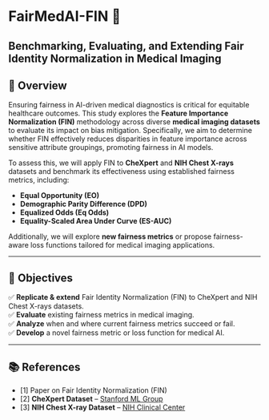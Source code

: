 # FairMedAI-FIN 🏥 
## Benchmarking, Evaluating, and Extending Fair Identity Normalization in Medical Imaging

## 📌 Overview  
Ensuring fairness in AI-driven medical diagnostics is critical for equitable healthcare outcomes. This study explores the **Feature Importance Normalization (FIN)** methodology across diverse **medical imaging datasets** to evaluate its impact on bias mitigation. Specifically, we aim to determine whether FIN effectively reduces disparities in feature importance across sensitive attribute groupings, promoting fairness in AI models.

To assess this, we will apply FIN to **CheXpert** and **NIH Chest X-rays** datasets and benchmark its effectiveness using established fairness metrics, including:  

- **Equal Opportunity (EO)**  
- **Demographic Parity Difference (DPD)**  
- **Equalized Odds (Eq Odds)**  
- **Equality-Scaled Area Under Curve (ES-AUC)**  

Additionally, we will explore **new fairness metrics** or propose fairness-aware loss functions tailored for medical imaging applications.

---

## 🎯 Objectives  
✅ **Replicate & extend** Fair Identity Normalization (FIN) to CheXpert and NIH Chest X-rays datasets.  
✅ **Evaluate** existing fairness metrics in medical imaging.  
✅ **Analyze** when and where current fairness metrics succeed or fail.  
✅ **Develop** a novel fairness metric or loss function for medical AI.  

---

## 📚 References  
- [1] Paper on Fair Identity Normalization (FIN)  
- [2] **CheXpert Dataset** – [Stanford ML Group](https://stanfordmlgroup.github.io/competitions/chexpert/)  
- [3] **NIH Chest X-ray Dataset** – [NIH Clinical Center](https://nihcc.app.box.com/v/ChestXray-NIHCC)  
